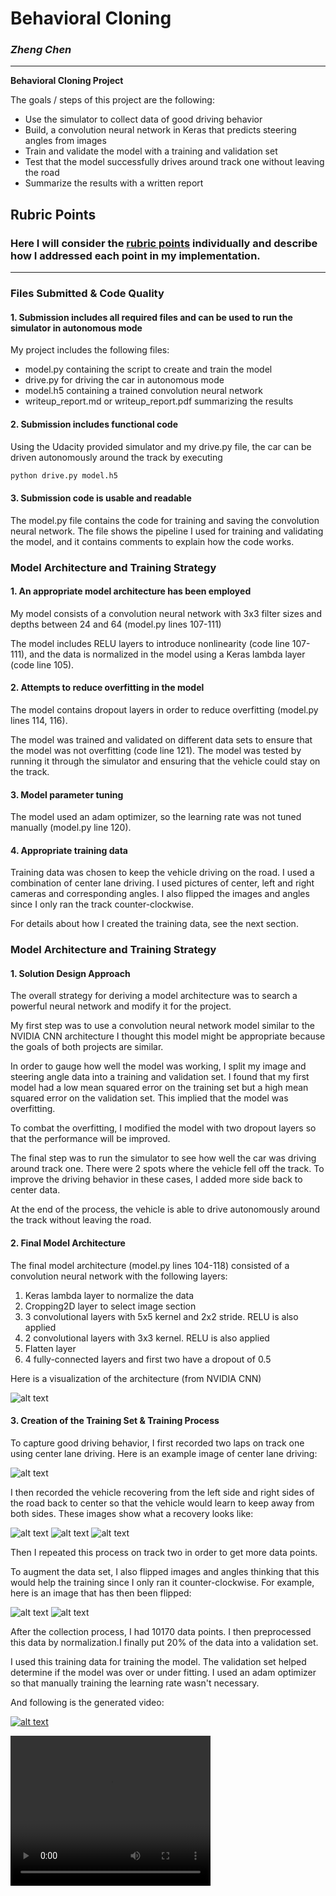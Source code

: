 # **Behavioral Cloning** 

### ***Zheng Chen***

---

**Behavioral Cloning Project**

The goals / steps of this project are the following:
* Use the simulator to collect data of good driving behavior
* Build, a convolution neural network in Keras that predicts steering angles from images
* Train and validate the model with a training and validation set
* Test that the model successfully drives around track one without leaving the road
* Summarize the results with a written report


[//]: # "Image References"

[image1]: https://devblogs.nvidia.com/parallelforall/wp-content/uploads/2016/08/cnn-architecture-624x890.png "Model Visualization"
[image2]: ./examples/center_2018_10_03_00_02_17_230.jpg "center lane driving example"
[image3]: ./examples/center_2018_10_03_00_03_45_497.jpg "Recovery Image"
[image4]: ./examples/center_2018_10_03_00_03_46_327.jpg "Recovery Image"
[image5]: ./examples/center_2018_10_03_00_03_31_000.jpg "Recovery Image"
[image6]: ./examples/center_2018_10_03_00_03_46_327.jpg "Normal Image"
[image7]: ./examples/center_2018_10_03_00_03_46_327_flipped.jpg "Flipped Image"

## Rubric Points
### Here I will consider the [rubric points](https://review.udacity.com/#!/rubrics/432/view) individually and describe how I addressed each point in my implementation.  

---
### Files Submitted & Code Quality

#### 1. Submission includes all required files and can be used to run the simulator in autonomous mode

My project includes the following files:
* model.py containing the script to create and train the model
* drive.py for driving the car in autonomous mode
* model.h5 containing a trained convolution neural network 
* writeup_report.md or writeup_report.pdf summarizing the results

#### 2. Submission includes functional code
Using the Udacity provided simulator and my drive.py file, the car can be driven autonomously around the track by executing 
```sh
python drive.py model.h5
```

#### 3. Submission code is usable and readable

The model.py file contains the code for training and saving the convolution neural network. The file shows the pipeline I used for training and validating the model, and it contains comments to explain how the code works.

### Model Architecture and Training Strategy

#### 1. An appropriate model architecture has been employed

My model consists of a convolution neural network with 3x3 filter sizes and depths between 24 and 64 (model.py lines 107-111) 

The model includes RELU layers to introduce nonlinearity (code line 107-111), and the data is normalized in the model using a Keras lambda layer (code line 105). 

#### 2. Attempts to reduce overfitting in the model

The model contains dropout layers in order to reduce overfitting (model.py lines 114, 116). 

The model was trained and validated on different data sets to ensure that the model was not overfitting (code line 121). The model was tested by running it through the simulator and ensuring that the vehicle could stay on the track.

#### 3. Model parameter tuning

The model used an adam optimizer, so the learning rate was not tuned manually (model.py line 120).

#### 4. Appropriate training data

Training data was chosen to keep the vehicle driving on the road. I used a combination of center lane driving. I used pictures of center, left and right cameras and corresponding angles. I also flipped the images and angles since I only ran the track counter-clockwise.

For details about how I created the training data, see the next section. 

### Model Architecture and Training Strategy

#### 1. Solution Design Approach

The overall strategy for deriving a model architecture was to search a powerful neural network and modify it for the project.

My first step was to use a convolution neural network model similar to the NVIDIA CNN architecture I thought this model might be appropriate because the goals of both projects are similar.

In order to gauge how well the model was working, I split my image and steering angle data into a training and validation set. I found that my first model had a low mean squared error on the training set but a high mean squared error on the validation set. This implied that the model was overfitting. 

To combat the overfitting, I modified the model with two dropout layers so that the performance will be improved.

The final step was to run the simulator to see how well the car was driving around track one. There were 2 spots where the vehicle fell off the track. To improve the driving behavior in these cases, I added more side back to center data.

At the end of the process, the vehicle is able to drive autonomously around the track without leaving the road.

#### 2. Final Model Architecture

The final model architecture (model.py lines 104-118) consisted of a convolution neural network with the following layers:

1. Keras lambda layer to normalize the data
2. Cropping2D layer to select image section
3. 3 convolutional layers with 5x5 kernel and 2x2 stride. RELU is also applied
4. 2 convolutional layers with 3x3 kernel. RELU is also applied
5. Flatten layer
6. 4 fully-connected layers and first two have a dropout of 0.5

Here is a visualization of the architecture (from NVIDIA CNN)

![alt text][image1]

#### 3. Creation of the Training Set & Training Process

To capture good driving behavior, I first recorded two laps on track one using center lane driving. Here is an example image of center lane driving:

![alt text][image2]

I then recorded the vehicle recovering from the left side and right sides of the road back to center so that the vehicle would learn to keep away from both sides. These images show what a recovery looks like:

![alt text][image3]
![alt text][image4]
![alt text][image5]

Then I repeated this process on track two in order to get more data points.

To augment the data set, I also flipped images and angles thinking that this would help the training since I only ran it counter-clockwise. For example, here is an image that has then been flipped:

![alt text][image6]
![alt text][image7]

After the collection process, I had 10170 data points. I then preprocessed this data by normalization.I finally put 20% of the data into a validation set. 

I used this training data for training the model. The validation set helped determine if the model was over or under fitting. I used an adam optimizer so that manually training the learning rate wasn't necessary.

And following is the generated video:

[![alt text][image2]](./video.mp4)



<video width="320" height="240" controls>
  <source src="./video.mp4" type="video/mp4">
</video>